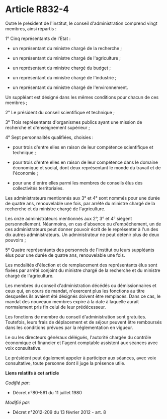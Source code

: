# Article R832-4

Outre le président de l'institut, le conseil d'administration comprend vingt membres, ainsi répartis : 

1° Cinq représentants de l'Etat : 

- un représentant du ministre chargé de la recherche ; 

- un représentant du ministre chargé de l'agriculture ; 

- un représentant du ministre chargé du budget ; 

- un représentant du ministre chargé de l'industrie ; 

- un représentant du ministre chargé de l'environnement. 

Un suppléant est désigné dans les mêmes conditions pour chacun de ces membres ; 

2° Le président du conseil scientifique et technique ; 

3° Trois représentants d'organismes publics ayant une mission de recherche et d'enseignement supérieur ; 

4° Sept personnalités qualifiées, choisies : 

- pour trois d'entre elles en raison de leur compétence scientifique et technique ; 

- pour trois d'entre elles en raison de leur compétence dans le domaine économique et social, dont deux représentant le monde
du travail et de l'économie ; 

- pour une d'entre elles parmi les membres de conseils élus des collectivités territoriales. 

Les administrateurs mentionnés aux 3° et 4° sont nommés pour une durée de quatre ans, renouvelable une fois, par arrêté du
ministre chargé de la recherche et du ministre chargé de l'agriculture. 

Les onze administrateurs mentionnés aux 2°, 3° et 4° siègent personnellement. Néanmoins, en cas d'absence ou d'empêchement,
un de ces administrateurs peut donner pouvoir écrit de le représenter à l'un des dix autres administrateurs. Un
administrateur ne peut détenir plus de deux pouvoirs ; 

5° Quatre représentants des personnels de l'institut ou leurs suppléants élus pour une durée de quatre ans, renouvelable une
fois. 

Les modalités d'élection et de remplacement des représentants élus sont fixées par arrêté conjoint du ministre chargé de la
recherche et du ministre chargé de l'agriculture. 

Les membres du conseil d'administration décédés ou démissionnaires et ceux qui, en cours de mandat, n'exercent plus les
fonctions au titre desquelles ils avaient été désignés doivent être remplacés. Dans ce cas, le mandat des nouveaux membres
expire à la date à laquelle aurait normalement pris fin celui de leur prédécesseur. 

Les fonctions de membre du conseil d'administration sont gratuites. Toutefois, leurs frais de déplacement et de séjour
peuvent être remboursés dans les conditions prévues par la réglementation en vigueur. 

Le ou les directeurs généraux délégués, l'autorité chargée du contrôle économique et financier et l'agent comptable assistent
aux séances avec voix consultative. 

Le président peut également appeler à participer aux séances, avec voix consultative, toute personne dont il juge la présence
utile.

**Liens relatifs à cet article**

_Codifié par_:

  - Décret n°80-561 du 11 juillet 1980

_Modifié par_:

  - Décret n°2012-209 du 13 février 2012 - art. 8
